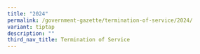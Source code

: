 ```yaml
---
title: "2024"
permalink: /government-gazette/termination-of-service/2024/
variant: tiptap
description: ""
third_nav_title: Termination of Service
---
```

